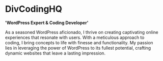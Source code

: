 # DivCodingHQ

**'WordPress Expert & Coding Developer'**

As a seasoned WordPress aficionado, I thrive on creating captivating online experiences that resonate with users. With a meticulous approach to coding, I bring concepts to life with finesse and functionality. My passion lies in leveraging the power of WordPress to its fullest potential, crafting dynamic websites that leave a lasting impression.
